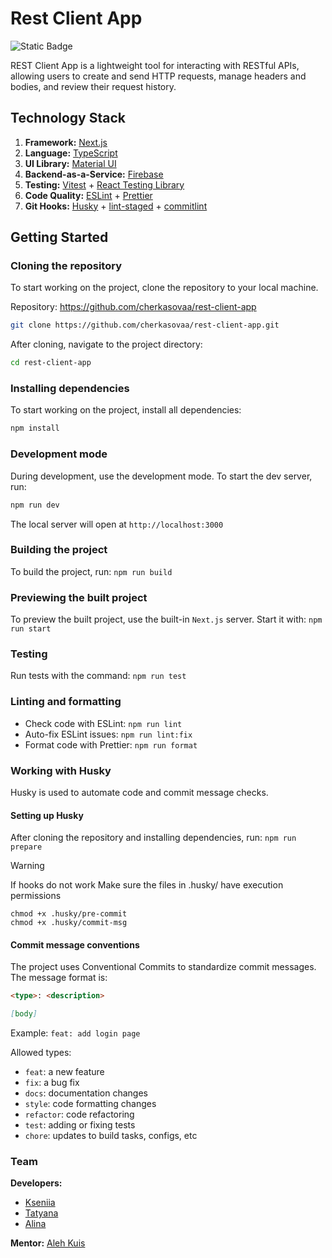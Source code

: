 # Rest Client App
![Static Badge](https://img.shields.io/badge/status-in_progress-blue)

REST Client App is a lightweight tool for interacting with RESTful APIs, allowing users to create and send HTTP requests, manage headers and bodies, and review their request history.

## Technology Stack

1. **Framework:** [Next.js](https://nextjs.org/)
2. **Language:** [TypeScript](https://www.typescriptlang.org/)
3. **UI Library:** [Material UI](https://mui.com/material-ui/)
4. **Backend-as-a-Service:** [Firebase](https://firebase.google.com/docs/database)
5. **Testing:** [Vitest](https://vitest.dev/) + [React Testing Library](https://testing-library.com/docs/react-testing-library/intro/)
6. **Code Quality:** [ESLint](https://eslint.org/) + [Prettier](https://prettier.io/)
7. **Git Hooks:** [Husky](https://github.com/typicode/husky#readme) + [lint-staged](https://github.com/lint-staged/lint-staged) + [commitlint](https://commitlint.js.org/)

## Getting Started

### Cloning the repository

To start working on the project, clone the repository to your local machine.

Repository: https://github.com/cherkasovaa/rest-client-app

```bash
git clone https://github.com/cherkasovaa/rest-client-app.git
```

After cloning, navigate to the project directory:

```bash
cd rest-client-app
```

### Installing dependencies

To start working on the project, install all dependencies:

```bash
npm install
```

### Development mode

During development, use the development mode. To start the dev server, run:

```bash
npm run dev
```

The local server will open at `http://localhost:3000`

### Building the project

To build the project, run: `npm run build`

### Previewing the built project

To preview the built project, use the built-in `Next.js` server. Start it with: `npm run start`

### Testing

Run tests with the command: `npm run test`

### Linting and formatting

- Check code with ESLint: `npm run lint`
- Auto-fix ESLint issues: `npm run lint:fix`
- Format code with Prettier: `npm run format`

### Working with Husky

Husky is used to automate code and commit message checks.

#### Setting up Husky

After cloning the repository and installing dependencies, run: `npm run prepare`

> [!WARNING]
> If hooks do not work
> Make sure the files in .husky/ have execution permissions

`chmod +x .husky/pre-commit`<br>
`chmod +x .husky/commit-msg`

#### Commit message conventions

The project uses Conventional Commits to standardize commit messages. The message format is:

```markdown
<type>: <description>

[body]
```

Example: `feat: add login page`

Allowed types:
- `feat`: a new feature
- `fix`: a bug fix
- `docs`: documentation changes
- `style`: code formatting changes
- `refactor`: code refactoring
- `test`: adding or fixing tests
- `chore`: updates to build tasks, configs, etc

### Team
**Developers:**
- [Kseniia](https://github.com/akseee/)
- [Tatyana](https://github.com/dem-tv/)
- [Alina](https://github.com/cherkasovaa/)

**Mentor:** [Aleh Kuis](https://github.com/pestler)